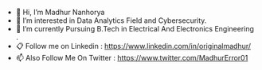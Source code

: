 - 👋 Hi, I’m Madhur Nanhorya
- 👀 I’m interested in Data Analytics Field and Cybersecurity.
- 🌱 I’m currently Pursuing B.Tech in Electrical And Electronics Engineering .
- 📋 Follow me on Linkedin : https://www.linkedin.com/in/originalmadhur/
- 📫 Also Follow Me On Twitter : https://www.twitter.com/MadhurError01
<!---
Madhur01-error/Madhur01-error is a ✨ special ✨ repository because its `README.md` (this file) appears on your GitHub profile.
You can click the Preview link to take a look at your changes.
--->

